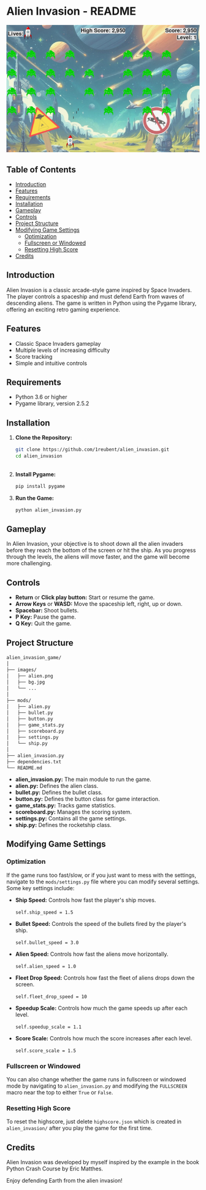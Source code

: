 # Alien Invasion - README
![Game Screenshot](https://raw.githubusercontent.com/1reubent/Alien_Invasion/master/images/game_sc.png)

## Table of Contents
- [Introduction](#introduction)
- [Features](#features)
- [Requirements](#requirements)
- [Installation](#installation)
- [Gameplay](#gameplay)
- [Controls](#controls)
- [Project Structure](#project-structure)
- [Modifying Game Settings](#modifying-game-settings)
    - [Optimization](#optimization)
    - [Fullscreen or Windowed](#fullscreen-or-windowed)
    - [Resetting High Score](#resetting-high-score)
- [Credits](#credits)

## Introduction
Alien Invasion is a classic arcade-style game inspired by Space Invaders. The player controls a spaceship and must defend Earth from waves of descending aliens. The game is written in Python using the Pygame library, offering an exciting retro gaming experience.

## Features
- Classic Space Invaders gameplay
- Multiple levels of increasing difficulty
- Score tracking
- Simple and intuitive controls

## Requirements
- Python 3.6 or higher
- Pygame library, version 2.5.2

## Installation
1. __Clone the Repository:__
   ```bash
   git clone https://github.com/1reubent/alien_invasion.git
   cd alien_invasion
   


2. __Install Pygame:__
    ```bash
    pip install pygame

3. __Run the Game:__
    ```bash
    python alien_invasion.py

## Gameplay
In Alien Invasion, your objective is to shoot down all the alien invaders before they reach the bottom of the screen or hit the ship. As you progress through the levels, the aliens will move faster, and the game will become more challenging.

## Controls
- __Return__ or __Click play button:__ Start or resume the game.
- __Arrow Keys__ or __WASD:__ Move the spaceship left, right, up or down.
- __Spacebar:__ Shoot bullets.
- __P Key:__ Pause the game.
- __Q Key:__ Quit the game.

## Project Structure
```
alien_invasion_game/
│
├── images/
│   ├── alien.png
│   ├── bg.jpg
│   └── ...
│
├── mods/
│   ├── alien.py
│   ├── bullet.py
│   ├── button.py
│   ├── game_stats.py
│   ├── scoreboard.py
│   ├── settings.py
│   └── ship.py
│
├── alien_invasion.py
├── dependencies.txt
└── README.md
```
- __alien_invasion.py:__ The main module to run the game.
- __alien.py:__ Defines the alien class.
- __bullet.py:__ Defines the bullet class.
- __button.py:__ Defines the button class for game interaction.
- __game_stats.py:__ Tracks game statistics.
- __scoreboard.py:__ Manages the scoring system.
- __settings.py:__ Contains all the game settings.
- __ship.py:__ Defines the rocketship class.

## Modifying Game Settings

### Optimization
If the game runs too fast/slow, or if you just want to mess with the settings, navigate to the `mods/settings.py` file where you can modify several settings. Some key settings include:
- __Ship Speed:__ Controls how fast the player's ship moves.

    `self.ship_speed = 1.5`

- __Bullet Speed:__ Controls the speed of the bullets fired by the player's ship.

    `self.bullet_speed = 3.0`

- __Alien Speed:__ Controls how fast the aliens move horizontally.

    `self.alien_speed = 1.0`
- __Fleet Drop Speed:__ Controls how fast the fleet of aliens drops down the screen.

    `self.fleet_drop_speed = 10`
- __Speedup Scale:__ Controls how much the game speeds up after each level.

    `self.speedup_scale = 1.1`

- __Score Scale:__ Controls how much the score increases after each level.

    `self.score_scale = 1.5`

### Fullscreen or Windowed
You can also change whether the game runs in fullscreen or windowed mode by navigating to `alien_invasion.py` and modifying the `FULLSCREEN` macro near the top to either `True` or `False`.

### Resetting High Score
To reset the highscore, just delete `highscore.json` which is created in `alien_invasion/` after you play the game for the first time.

## Credits
Alien Invasion was developed by myself inspired by the example in the book Python Crash Course by Eric Matthes.

Enjoy defending Earth from the alien invasion!


